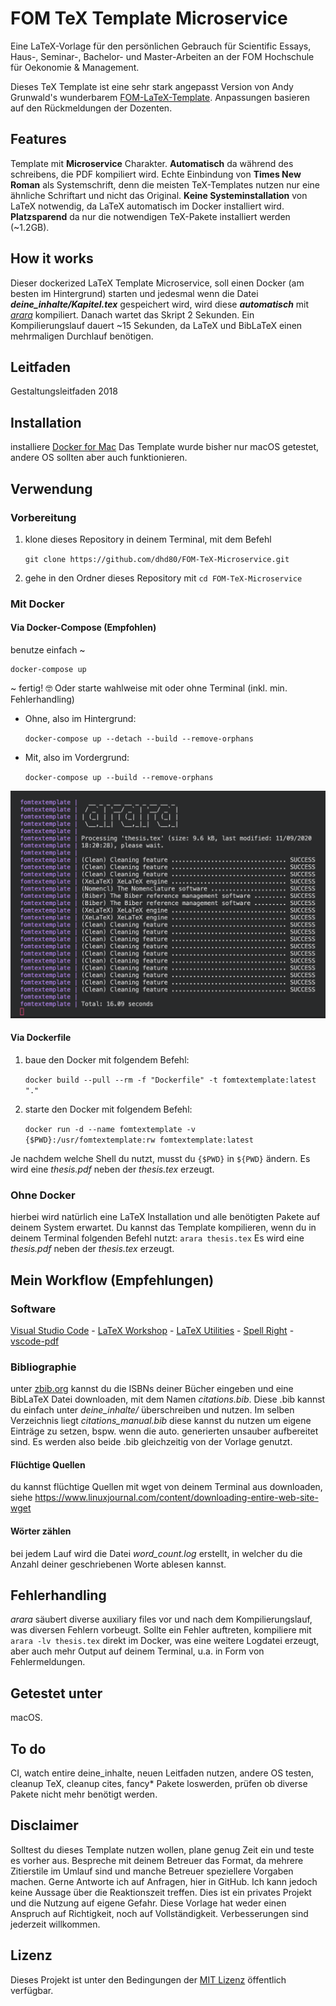 # FOM TeX Template Microservice

Eine LaTeX-Vorlage für den persönlichen Gebrauch für Scientific Essays, Haus-, Seminar-, Bachelor- und Master-Arbeiten an der FOM Hochschule für Oekonomie & Management.

Dieses TeX Template ist eine sehr stark angepasst Version von Andy Grunwald's wunderbarem [FOM-LaTeX-Template](https://github.com/andygrunwald/FOM-LaTeX-Template). Anpassungen basieren auf den Rückmeldungen der Dozenten.

## Features
Template mit **Microservice** Charakter. **Automatisch** da während des schreibens, die PDF kompiliert wird. Echte Einbindung von **Times New Roman** als Systemschrift, denn die meisten TeX-Templates nutzen nur eine ähnliche Schriftart und nicht das Original. **Keine Systeminstallation** von LaTeX notwendig, da LaTeX automatisch im Docker installiert wird. **Platzsparend** da nur die notwendigen TeX-Pakete installiert werden (~1.2GB).

## How it works
Dieser dockerized LaTeX Template Microservice, soll einen Docker (am besten im Hintergrund) starten und jedesmal wenn die Datei _**deine_inhalte/Kapitel.tex**_ gespeichert wird, wird diese  _**automatisch**_ mit [_arara_](https://github.com/cereda/arara) kompiliert. Danach wartet das Skript 2 Sekunden. Ein Kompilierungslauf dauert ~15 Sekunden, da LaTeX und BibLaTeX einen mehrmaligen Durchlauf benötigen.

## Leitfaden
Gestaltungsleitfaden 2018

## Installation 
installiere [Docker for Mac](https://docs.docker.com/docker-for-mac/install) Das Template wurde bisher nur macOS getestet, andere OS sollten aber auch funktionieren.

## Verwendung
### Vorbereitung
1. klone dieses Repository in deinem Terminal, mit dem Befehl

    ``git clone https://github.com/dhd80/FOM-TeX-Microservice.git``

2. gehe in den Ordner dieses Repository mit 
    ``cd FOM-TeX-Microservice``

### Mit Docker
#### Via Docker-Compose (Empfohlen)
benutze einfach ~
    
    docker-compose up

~ fertig! 🤓 Oder starte wahlweise mit oder ohne Terminal (inkl. min. Fehlerhandling)
- Ohne, also im Hintergrund:
    
    ``docker-compose up --detach --build --remove-orphans``

- Mit, also im Vordergrund:
  
    ``docker-compose up --build --remove-orphans``

![Terminal](.github/terminal.png)

#### Via Dockerfile
1. baue den Docker mit folgendem Befehl:

    ``docker build --pull --rm -f "Dockerfile" -t fomtextemplate:latest "."``

2. starte den Docker mit folgendem Befehl:

    ``docker run -d --name fomtextemplate -v {$PWD}:/usr/fomtextemplate:rw fomtextemplate:latest``

Je nachdem welche Shell du nutzt, musst du ``{$PWD}`` in ``${PWD}`` ändern. Es wird eine _thesis.pdf_ neben der _thesis.tex_ erzeugt.

### Ohne Docker
hierbei wird natürlich eine LaTeX Installation und alle benötigten Pakete auf deinem System erwartet. Du kannst das Template kompilieren, wenn du in deinem Terminal folgenden Befehl nutzt: ``arara thesis.tex`` Es wird eine _thesis.pdf_ neben der _thesis.tex_ erzeugt.

## Mein Workflow (Empfehlungen)
### Software
[Visual Studio Code](https://code.visualstudio.com/download) - 
[LaTeX Workshop](https://marketplace.visualstudio.com/items?itemName=James-Yu.latex-workshop) - 
[LaTeX Utilities](https://marketplace.visualstudio.com/items?itemName=tecosaur.latex-utilities) - 
[Spell Right](https://marketplace.visualstudio.com/items?itemName=ban.spellright) - 
[vscode-pdf](https://marketplace.visualstudio.com/items?itemName=tomoki1207.pdf)

### Bibliographie
unter [zbib.org](https://zbib.org) kannst du die ISBNs deiner Bücher eingeben und eine BibLaTeX Datei downloaden, mit dem Namen _citations.bib_. Diese .bib kannst du einfach unter _deine_inhalte/_ überschreiben und nutzen. Im selben Verzeichnis liegt _citations_manual.bib_ diese kannst du nutzen um eigene Einträge zu setzen, bspw. wenn die auto. generierten unsauber aufbereitet sind. Es werden also beide .bib gleichzeitig von der Vorlage genutzt.

#### Flüchtige Quellen
du kannst flüchtige Quellen mit wget von deinem Terminal aus downloaden, siehe https://www.linuxjournal.com/content/downloading-entire-web-site-wget

#### Wörter zählen
bei jedem Lauf wird die Datei _word_count.log_ erstellt, in welcher du die Anzahl deiner geschriebenen Worte ablesen kannst.

## Fehlerhandling
_arara_ säubert diverse auxiliary files vor und nach dem Kompilierungslauf, was diversen Fehlern vorbeugt. Sollte ein Fehler auftreten, kompiliere mit ``arara -lv thesis.tex`` direkt im Docker, was eine weitere Logdatei erzeugt, aber auch mehr Output auf deinem Terminal, u.a. in Form von Fehlermeldungen.

## Getestet unter
macOS.

## To do
CI, watch entire deine_inhalte, neuen Leitfaden nutzen, andere OS testen, cleanup TeX, cleanup cites, fancy* Pakete loswerden, prüfen ob diverse Pakete nicht mehr benötigt werden.

## Disclaimer
Solltest du dieses Template nutzen wollen, plane genug Zeit ein und teste es vorher aus. Bespreche mit deinem Betreuer das Format, da mehrere Zitierstile im Umlauf sind und manche Betreuer speziellere Vorgaben machen. Gerne Antworte ich auf Anfragen, hier in GitHub. Ich kann jedoch keine Aussage über die Reaktionszeit treffen. Dies ist ein privates Projekt und die Nutzung auf eigene Gefahr. Diese Vorlage hat weder einen Anspruch auf Richtigkeit, noch auf Vollständigkeit. Verbesserungen sind jederzeit willkommen.

## Lizenz
Dieses Projekt ist unter den Bedingungen der [MIT Lizenz](http://en.wikipedia.org/wiki/MIT_License) öffentlich verfügbar.
